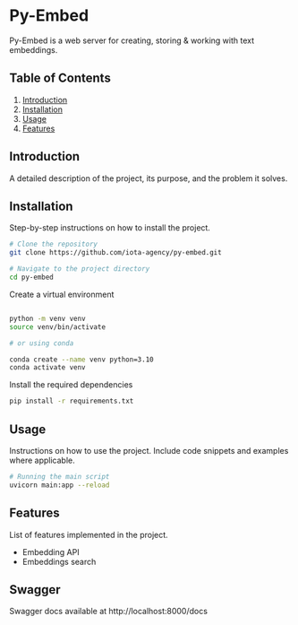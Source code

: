 # Py-Embed

Py-Embed is a web server for creating, storing & working with text embeddings.

## Table of Contents

1. [Introduction](#introduction)
2. [Installation](#installation)
3. [Usage](#usage)
4. [Features](#features)

## Introduction

A detailed description of the project, its purpose, and the problem it solves.

## Installation

Step-by-step instructions on how to install the project.

```bash
# Clone the repository
git clone https://github.com/iota-agency/py-embed.git

# Navigate to the project directory
cd py-embed
```

Create a virtual environment

```bash

python -m venv venv
source venv/bin/activate

# or using conda

conda create --name venv python=3.10
conda activate venv
```

Install the required dependencies

```bash
pip install -r requirements.txt
```

## Usage

Instructions on how to use the project. Include code snippets and examples where applicable.

```bash
# Running the main script
uvicorn main:app --reload
```

## Features

List of features implemented in the project.

- Embedding API
- Embeddings search

## Swagger

Swagger docs available at http://localhost:8000/docs